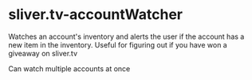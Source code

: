 # sliver.tv-accountWatcher
Watches an account's inventory and alerts the user if the account has a new item in the inventory. Useful for figuring out if you have won a giveaway on sliver.tv

Can watch multiple accounts at once
